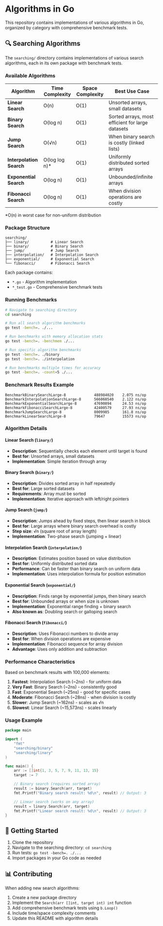 # Algorithms in Go

This repository contains implementations of various algorithms in Go, organized by category with comprehensive benchmark tests.

## 🔍 Searching Algorithms

The `searching/` directory contains implementations of various search algorithms, each in its own package with benchmark tests.

### Available Algorithms

| Algorithm | Time Complexity | Space Complexity | Best Use Case |
|-----------|----------------|------------------|---------------|
| **Linear Search** | O(n) | O(1) | Unsorted arrays, small datasets |
| **Binary Search** | O(log n) | O(1) | Sorted arrays, most efficient for large datasets |
| **Jump Search** | O(√n) | O(1) | When binary search is costly (linked lists) |
| **Interpolation Search** | O(log log n)* | O(1) | Uniformly distributed sorted arrays |
| **Exponential Search** | O(log n) | O(1) | Unbounded/infinite arrays |
| **Fibonacci Search** | O(log n) | O(1) | When division operations are costly |

*O(n) in worst case for non-uniform distribution

### Package Structure

```
searching/
├── linary/          # Linear Search
├── binary/          # Binary Search  
├── jump/            # Jump Search
├── interpolation/   # Interpolation Search
├── exponential/     # Exponential Search
└── fibonacci/       # Fibonacci Search
```

Each package contains:
- `*.go` - Algorithm implementation
- `*_test.go` - Comprehensive benchmark tests

### Running Benchmarks

```bash
# Navigate to searching directory
cd searching

# Run all search algorithm benchmarks
go test -bench=. ./...

# Run benchmarks with memory allocation stats
go test -bench=. -benchmem ./...

# Run specific algorithm benchmarks
go test -bench=. ./binary
go test -bench=. ./interpolation

# Run benchmarks multiple times for accuracy
go test -bench=. -count=5 ./...
```

### Benchmark Results Example

```
BenchmarkBinarySearchLarge-8             488984020    2.075 ns/op
BenchmarkInterpolationSearchLarge-8      566060540    2.122 ns/op
BenchmarkExponentialSearchLarge-8        47690094     24.53 ns/op
BenchmarkFibonacciSearchLarge-8          42400579     27.93 ns/op
BenchmarkJumpSearchLarge-8               8009985      161.8 ns/op
BenchmarkLinearSearchLarge-8             79647        15573 ns/op
```

### Algorithm Details

#### Linear Search (`linary/`)
- **Description**: Sequentially checks each element until target is found
- **Best for**: Unsorted arrays, small datasets
- **Implementation**: Simple iteration through array

#### Binary Search (`binary/`)
- **Description**: Divides sorted array in half repeatedly
- **Best for**: Large sorted datasets
- **Requirements**: Array must be sorted
- **Implementation**: Iterative approach with left/right pointers

#### Jump Search (`jump/`)
- **Description**: Jumps ahead by fixed steps, then linear search in block
- **Best for**: Large arrays where binary search overhead is costly
- **Step size**: √n (square root of array length)
- **Implementation**: Two-phase search (jumping + linear)

#### Interpolation Search (`interpolation/`)
- **Description**: Estimates position based on value distribution
- **Best for**: Uniformly distributed sorted data
- **Performance**: Can be faster than binary search on uniform data
- **Implementation**: Uses interpolation formula for position estimation

#### Exponential Search (`exponential/`)
- **Description**: Finds range by exponential jumps, then binary search
- **Best for**: Unbounded arrays or when size is unknown
- **Implementation**: Exponential range finding + binary search
- **Also known as**: Doubling search or galloping search

#### Fibonacci Search (`fibonacci/`)
- **Description**: Uses Fibonacci numbers to divide array
- **Best for**: When division operations are expensive
- **Implementation**: Fibonacci sequence for array division
- **Advantage**: Uses only addition and subtraction

### Performance Characteristics

Based on benchmark results with 100,000 elements:

1. **Fastest**: Interpolation Search (~2ns) - for uniform data
2. **Very Fast**: Binary Search (~2ns) - consistently good
3. **Fast**: Exponential Search (~25ns) - good for specific cases
4. **Moderate**: Fibonacci Search (~28ns) - when division is costly
5. **Slower**: Jump Search (~162ns) - scales as √n
6. **Slowest**: Linear Search (~15,573ns) - scales linearly

### Usage Example

```go
package main

import (
    "fmt"
    "searching/binary"
    "searching/linary"
)

func main() {
    arr := []int{1, 3, 5, 7, 9, 11, 13, 15}
    target := 7

    // Binary search (requires sorted array)
    result := binary.Search(arr, target)
    fmt.Printf("Binary search result: %d\n", result) // Output: 3

    // Linear search (works on any array)
    result = linary.Search(arr, target)
    fmt.Printf("Linear search result: %d\n", result) // Output: 3
}
```

## 🚀 Getting Started

1. Clone the repository
2. Navigate to the searching directory: `cd searching`
3. Run tests: `go test -bench=. ./...`
4. Import packages in your Go code as needed

## 📊 Contributing

When adding new search algorithms:
1. Create a new package directory
2. Implement the `Search(arr []int, target int) int` function
3. Add comprehensive benchmark tests using `b.Loop()`
4. Include time/space complexity comments
5. Update this README with algorithm details
